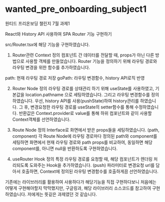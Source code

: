# wanted_pre_onboarding_subject1
원티드 프리온보딩 챌린지 7월 과제1

React와 History API 사용하여 SPA Router 기능 구현하기

src/Router.tsx에 해당 기능을 구현하였습니다.

1. Router관련 Context 정의
컴포넌트 간 데이터를 전달할 때, props가 아닌 다른 방법으로 사용할 객체를 만들었습니다.
Router 기능을 정의하기 위해 라우팅 경로와 라우팅 변경을 위한 함수를 추가하였습니다.

path: 현재 라우팅 경로 저장
goPath: 라우팅 변경함수, history API로직 반영

2. Router Node 정의
라우팅 경로를 상태관리 하기 위해 useState를 사용하였고, 기본값을 location.pathname 으로 세팅하였습니다. 그리고 라우팅 변경함수를 정의하였습니다. 
우선, history API를 사용(pushState)하여 history관리를 하였습니다.
그 후, 변경요청한 라우팅 경로를 useState의 setter함수를 통해 수정하였습니다.
반환값은 Context.provider로 value를 통해 하위 컴포넌트와 같이 사용할 Context객체를 선언하였습니다.

3. Route Node 정의
Interface로 화면에서 받은 props들을 세팅하였습니다. (path, component)
각 Route Node에 라우팅 경로마다 정의된 path와 component를 세팅하면
화면에서 현재 라우팅 경로와 path props를 비교하여, 동일하면 해당 component를, 아니면 null을 반환하도록 구현하였습니다.

4. useRouter Hook 정의
특정 라우팅 경로를 요청할 때, 해당 컴포넌트가 렌더링 처리되도록 도와주는 Hook을 추가하였습니다. (push)
파라미터로 변경요청 url를 담아서 호출하면, Context에 정의된 라우팅 변경함수를 호출하게끔 선언하였습니다.

기존에는 라이브러리를 활용하여 사용하다가 해당기능을 직접 구현하다보니 처음에는 어떻게 구현해야할지 막막했지만,
구글링과, 해당 라이브러리 소스코드를 참고하여 구현하였습니다.
저에게는 뜻깉은 과제였던 것 같습니다.